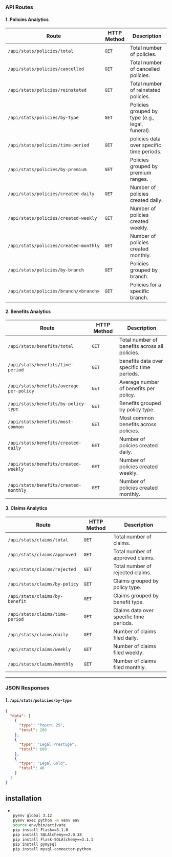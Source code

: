 ### **API Routes**

#### **1. Policies Analytics**

| Route                                        | HTTP Method | Description                                     |
|----------------------------------------------|-------------|-------------------------------------------------|
| `/api/stats/policies/total`                  | `GET`       | Total number of policies.                       |
| `/api/stats/policies/cancelled`              | `GET`       | Total number of cancelled policies.             |
| `/api/stats/policies/reinstated`             | `GET`       | Total number of reinstated policies.            |
| `/api/stats/policies/by-type`                | `GET`       | Policies grouped by type (e.g., legal, funeral).|
| `/api/stats/policies/time-period`            | `GET`     | policies data over specific time periods.          |
| `/api/stats/policies/by-premium`             | `GET`       | Policies grouped by premium ranges.             |
| `/api/stats/policies/created-daily`          | `GET`       | Number of policies created daily.               |
| `/api/stats/policies/created-weekly`         | `GET`       | Number of policies created weekly.              |
| `/api/stats/policies/created-monthly`        | `GET`       | Number of policies created monthly.             |
| `/api/stats/policies/by-branch`              | `GET`       | Policies grouped by branch.                     |
| `/api/stats/policies/branch/<branch>`        | `GET`       | Policies for a specific branch.                 |

#### **2. Benefits Analytics**

| Route                                        | HTTP Method | Description                                         |
|----------------------------------------------|-------------|-----------------------------------------------------|
| `/api/stats/benefits/total`                  | `GET`       | Total number of benefits across all policies.       |
| `/api/stats/benefits/time-period`            | `GET`       | benefits data over specific time periods.          |
| `/api/stats/benefits/average-per-policy`     | `GET`       | Average number of benefits per policy.              |
| `/api/stats/benefits/by-policy-type`         | `GET`       | Benefits grouped by policy type.                    |
| `/api/stats/benefits/most-common`            | `GET`       | Most common benefits across policies.               |
| `/api/stats/benefits/created-daily`          | `GET`       | Number of policies created daily.                   |
| `/api/stats/benefits/created-weekly`         | `GET`       | Number of policies created weekly.                  |
| `/api/stats/benefits/created-monthly`        | `GET`       | Number of policies created monthly.                 |

#### **3. Claims Analytics**

| Route                                        | HTTP Method | Description                                      |
|----------------------------------------------|-------------|--------------------------------------------------|
| `/api/stats/claims/total`                    | `GET`       | Total number of claims.                          |
| `/api/stats/claims/approved`                 | `GET`       | Total number of approved claims.                 |
| `/api/stats/claims/rejected`                 | `GET`       | Total number of rejected claims.                 |
| `/api/stats/claims/by-policy`                | `GET`       | Claims grouped by policy type.                   |
| `/api/stats/claims/by-benefit`               | `GET`       | Claims grouped by benefit type.                  |
| `/api/stats/claims/time-period`              | `GET`       | Claims data over specific time periods.          |
| `/api/stats/claims/daily`                    | `GET`       | Number of claims filed daily.                    |
| `/api/stats/claims/weekly`                   | `GET`       | Number of claims filed weekly.                   |
| `/api/stats/claims/monthly`                  | `GET`       | Number of claims filed monthly.                  |


---

### **JSON Responses**

#### **1. `/api/stats/policies/by-type`**
```json
{
  "data": [
    {
      "type": "Popcru 25",
      "total": 200
    },
    {
      "type": "Legal Prestige",
      "total": 600
    },
    {
      "type": "Legal Gold",
      "total": 40
    }
  ]
}
```

## installation

- ```bash

  pyenv global 3.12
  pyenv exec python -m venv env
  source env/bin/activate
  pip install Flask==3.1.0
  pip install SQLAlchemy==2.0.38
  pip install Flask-SQLAlchemy==3.1.1
  pip install pymysql
  pip install mysql-connector-python
 
 ```